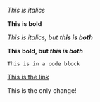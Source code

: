 *This is italics*

**This is bold**

*This is italics, but __this is both__*

**This bold, but _this is both_**


```
This is in a code block
```

[This is the link](http://www.google.com)

This is the only change!

